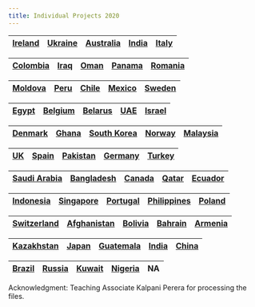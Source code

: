 ```yaml
---
title: Individual Projects 2020
---
```




|[Ireland](/individualproject/RATHNAWEERAHKRAS2017496Ireland.html)    	|  [Ukraine](/individualproject/AS2017430UKRAINE.html) 	|  [Australia](/individualproject/AS2017567_Australia.html) 	|  [India](/individualproject/DISSANAYAKAMHIAS2016357India.html) 	| [Italy](/individualproject/MENDISWTDAS2016446Italy.html) |
|:-:	|:-:	|:-:	|:-:	|:-:	|


|[Colombia](/individualproject/FERNANDOWASAS2017367Colombia.html)    	|  [Iraq](/individualproject/MANNAPPERUMANDAS2017437Iraq.html) 	|  [Oman](/individualproject/MENDISTHAAS2017441OMAN.html) 	|  [Panama](/individualproject/PANANGALAMPAS2017456Panama.html) 	| [Romania](/individualproject/PUNNIYAMOORTHYSAS2017487Romania.html) |
|:-:	|:-:	|:-:	|:-:	|:-:	|


|[Moldova](/individualproject/VINURIHLAS2017562.html)    	|  [Peru](/individualproject/LANJALAWGIAS2016425Peru.html) 	|  [Chile](/individualproject/MADIRAWALATRAS2016431Chile.html) 	|  [Mexico](/individualproject/MENDISMCDAS2016448Mexico.html) 	| [Sweden](/individualproject/AS2017370-SWEDEN.html) |
|:-:	|:-:	|:-:	|:-:	|:-:	|


|[Egypt](/individualproject/GAMAGENMAS2017372Egypt.html)    	|  [Belgium](/individualproject/GAYATHRITLKAS2017373Belgium.html) 	|  [Belarus](/individualproject/ILANKOONIMTPKAS2017386Belarus.html) 	|  [UAE](/individualproject/KARUNARATHNEMMSSAS2017405UAE.html) 	| [Israel](/individualproject/SILVASKBDAS2017545Israel.html) |
|:-:	|:-:	|:-:	|:-:	|:-:	|


|[Denmark](/individualproject/WANIGARATHNEYRAS2017564Denmark.html)    	|  [Ghana](/individualproject/UMAJANAGHGAS2017560Ghana.html) 	|  [South Korea](/individualproject/WELIWATHTHAWDKKAS2017572SouthKorea.html) 	|  [Norway](/individualproject/SAMARASINGHAPGDSAS2017518Norway.html) 	| [Malaysia](/individualproject/AS2017412MALAYSIA.html) |
|:-:	|:-:	|:-:	|:-:	|:-:	|



|[UK](/individualproject/S.S.KumanayakeAS2016417UK.html)    	|  [Spain](/individualproject/AS2016422-spain.html) 	|  [Pakistan](/individualproject/AS2016457_Pakistan.html) 	|  [Germany](/individualproject/WILATHGAMUWAGEDHKAS2016557Germany.html) 	| [Turkey](/individualproject/ABISHANYASAS2017307Turkey.html) |
|:-:	|:-:	|:-:	|:-:	|:-:	|


|[Saudi Arabia](/individualproject/BANDARAKGVVAS2017323Saudi-Arabia.html)    	|  [Bangladesh](/individualproject/AS2017334Bangladesh.html.html) 	|  [Canada](/individualproject/DEALWISARSAS2017340Canada.html) 	|  [Qatar](/individualproject/DESILVARPAS2017342Qatar.html) 	| [Ecuador](/individualproject/JAYARATHNESSAS2017394Ecuador.html) |
|:-:	|:-:	|:-:	|:-:	|:-:	|


|[Indonesia](/individualproject/AS2017400Indonesia.html.html)    	|  [Singapore](/individualproject/KAVINDIHWMAS2017409Singapore.html) 	|  [Portugal](/individualproject/MADUSHANIYUAS2017433Portugal.html) 	|  [Philippines](/individualproject/MIHINDUWGTAS2017444Philippines.html) 	| [Poland](/individualproject/MUNASINGHAHRKJIAS2017446Poland.html) |
|:-:	|:-:	|:-:	|:-:	|:-:	|


|[Switzerland](/individualproject/NANAYAKKARATNAS2017451.html) 	|  [Afghanistan](/individualproject/NIRIELLANUMAS2017454Afganistan.html) 	|  [Bolivia](/individualproject/AS2017475Bolivia.html) 	|  [Bahrain](/individualproject/SAMARASINGHEATAS2017519Bahrain.html) 	| [Armenia](/individualproject/SANDUNIMDTAS2017528Armenia.html) |
|:-:	|:-:	|:-:	|:-:	|:-:	|


|[Kazakhstan](/individualproject/AS2017554Kazakhstan.html.html)    	|  [Japan](/individualproject/THILAKARATHNAAHNNAS2017555-Japan.html) 	|  [Guatemala](/individualproject/THILEESHANAHLSAS2017556Guatemala.html) 	|  [India](/individualproject/l1.html) 	| [China](/individualproject/AS2017360_China.html) |
|:-:	|:-:	|:-:	|:-:	|:-:	|

|[Brazil](/individualproject/ADIKARIAAMMAS2016306.html)    	|  [Russia](/individualproject/DEMELAS2016337Russia.html) 	|  [Kuwait](/individualproject/AS2017407_Kuwait.html) 	|[Nigeria](/individualproject/AS2017552-Nigeria.html)  	| NA 	|  
|:-:	|:-:	|:-:	|:-:	|:-:	|




Acknowledgment: Teaching Associate Kalpani Perera for processing the files.